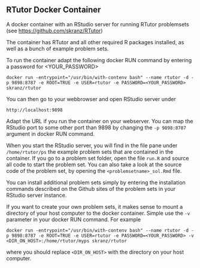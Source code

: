 RTutor Docker Container
------------------------

A docker container with an RStudio server for running RTutor problemsets (see https://github.com/skranz/RTutor)

The container has RTutor and all other required R packages installed, as well as a bunch of example problem sets.

To run the container adapt the following docker RUN command by entering a password for <YOUR_PASSWORD>
```
docker run -entrypoint="/usr/bin/with-contenv bash" --name rtutor -d -p 9898:8787 -e ROOT=TRUE -e USER=rtutor -e PASSWORD=<YOUR_PASSWORD> skranz/rtutor
```
You can then go to your webbrowser and open RStudio server under 

`http://localhost:9898` 

Adapt the URL if you run the container on your webserver. You can map the RStudio port to some other port than 9898 by changing the `-p 9898:8787` argument in docker RUN command.

When you start the RStudio server, you will find in the file pane under `/home/rtutor/ps` the example problem sets that are contained in the container. If you go to a problem set folder, open the file `run.R` and source all code to start the problem set. You can also take a look at the source code of the problem set, by opening the `<problemsetname>_sol.Rmd` file. 

You can install additional problem sets simply by entering the installation commands described on the Github sites of the problem sets in your RStudio server instance. 

If you want to create your own problem sets, it makes sense to mount a directory of your host computer to the docker container. Simple use the `-v` parameter in your docker RUN command. For example

```
docker run -entrypoint="/usr/bin/with-contenv bash" --name rtutor -d -p 9898:8787 -e ROOT=TRUE -e USER=rtutor -e PASSWORD=<YOUR_PASSWORD> -v <DIR_ON_HOST>:/home/rtutor/myps skranz/rtutor
```
where you should replace `<DIR_ON_HOST>` with the directory on your host computer.
